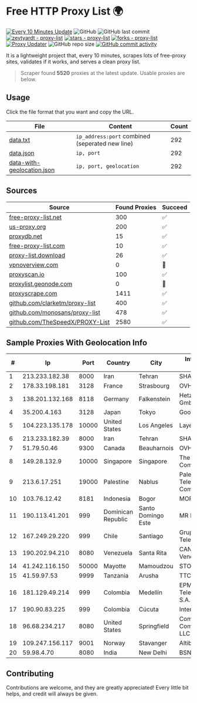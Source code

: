 
# Free HTTP Proxy List 🌍

[![Every 10 Minutes Update](https://github.com/mertguvencli/http-proxy-list/actions/workflows/main.yml/badge.svg?branch=main)](https://github.com/mertguvencli/http-proxy-list/actions/workflows/main.yml)
![GitHub](https://img.shields.io/github/license/mertguvencli/http-proxy-list)
![GitHub last commit](https://img.shields.io/github/last-commit/mertguvencli/http-proxy-list)
[![zevtyardt - proxy-list](https://img.shields.io/static/v1?label=zevtyardt&message=proxy-list&color=blue&logo=github)](https://github.com/zevtyardt/proxy-list "Go to GitHub repo")
[![stars - proxy-list](https://img.shields.io/github/stars/zevtyardt/proxy-list?style=social)](https://github.com/zevtyardt/proxy-list)
[![forks - proxy-list](https://img.shields.io/github/forks/zevtyardt/proxy-list?style=social)](https://github.com/zevtyardt/proxy-list)
[![Proxy Updater](https://github.com/zevtyardt/proxy-list/workflows/Proxy%20Updater/badge.svg)](https://github.com/zevtyardt/proxy-list/actions?query=workflow:"Proxy+Updater")
![GitHub repo size](https://img.shields.io/github/repo-size/zevtyardt/proxy-list)
[![GitHub commit activity](https://img.shields.io/github/commit-activity/m/zevtyardt/proxy-list?logo=commits)](https://github.com/zevtyardt/proxy-list/commits/main)

It is a lightweight project that, every 10 minutes, scrapes lots of free-proxy sites, validates if it works, and serves a clean proxy list.

> Scraper found **5520** proxies at the latest update. Usable proxies are below.

## Usage

Click the file format that you want and copy the URL.

|File|Content|Count|
|----|-------|-----|
|[data.txt](https://raw.githubusercontent.com/mertguvencli/http-proxy-list/main/proxy-list/data.txt)|`ip_address:port` combined (seperated new line)|292|
|[data.json](https://raw.githubusercontent.com/mertguvencli/http-proxy-list/main/proxy-list/data.json)|`ip, port`|292|
|[data-with-geolocation.json](https://raw.githubusercontent.com/mertguvencli/http-proxy-list/main/proxy-list/data-with-geolocation.json)|`ip, port, geolocation`|292|

## Sources

|Source|Found Proxies|Succeed|
|------|-------------|-------|
|[free-proxy-list.net](https://free-proxy-list.net)|300|✅|
|[us-proxy.org](https://www.us-proxy.org)|200|✅|
|[proxydb.net](http://proxydb.net)|15|✅|
|[free-proxy-list.com](https://free-proxy-list.com/?page=&port=&type%5B%5D=http&type%5B%5D=https&up_time=0&search=Search)|10|✅|
|[proxy-list.download](https://www.proxy-list.download/HTTP)|26|✅|
|[vpnoverview.com](https://vpnoverview.com/privacy/anonymous-browsing/free-proxy-servers)|0|🚫|
|[proxyscan.io](https://www.proxyscan.io)|100|✅|
|[proxylist.geonode.com](https://proxylist.geonode.com/api/proxy-list?limit=300&page=1&sort_by=lastChecked&sort_type=desc&protocols=http,https)|0|🚫|
|[proxyscrape.com](https://api.proxyscrape.com/v2/?request=displayproxies&protocol=http&timeout=10000&country=all&ssl=all&anonymity=all)|1411|✅|
|[github.com/clarketm/proxy-list](https://raw.githubusercontent.com/clarketm/proxy-list/master/proxy-list-raw.txt)|400|✅|
|[github.com/monosans/proxy-list](https://raw.githubusercontent.com/monosans/proxy-list/main/proxies/http.txt)|478|✅|
|[github.com/TheSpeedX/PROXY-List](https://raw.githubusercontent.com/TheSpeedX/PROXY-List/master/http.txt)|2580|✅|


## Sample Proxies With Geolocation Info

|#|Ip|Port|Country|City|Internet Service Provider|
|-|--|----|-------|----|-------------------------|
|1|213.233.182.38|8000|Iran|Tehran|SHARIF-EDU|
|2|178.33.198.181|3128|France|Strasbourg|OVH SAS|
|3|138.201.132.168|8118|Germany|Falkenstein|Hetzner Online GmbH|
|4|35.200.4.163|3128|Japan|Tokyo|Google LLC|
|5|104.223.135.178|10000|United States|Los Angeles|LayerHost|
|6|213.233.182.39|8000|Iran|Tehran|SHARIF-EDU|
|7|51.79.50.46|9300|Canada|Beauharnois|OVH SAS|
|8|149.28.132.9|10000|Singapore|Singapore|The Constant Company|
|9|213.6.17.251|19000|Palestine|Nablus|Palestine Telecommunications Company|
|10|103.76.12.42|8181|Indonesia|Bogor|MORATELINDO|
|11|190.113.41.201|999|Dominican Republic|Santo Domingo Este|MR Networking, SRL|
|12|167.249.29.220|999|Chile|Santiago|Grupo Metrowan Telecom SPA|
|13|190.202.94.210|8080|Venezuela|Santa Rita|CANTV Servicios, Venezuela|
|14|41.242.116.150|50000|Mayotte|Mamoudzou|STOI-block1|
|15|41.59.97.53|9999|Tanzania|Arusha|TTCL|
|16|181.129.49.214|999|Colombia|Medellín|EPM Telecomunicaciones S.A. E.S.P.|
|17|190.90.83.225|999|Colombia|Cúcuta|Internexa S.a. E.S.P|
|18|96.68.234.217|8080|United States|Springfield|Comcast Cable Communications, LLC|
|19|109.247.156.117|9001|Norway|Stavanger|Altibox|
|20|59.98.4.70|8080|India|New Delhi|BSNL Internet|



## Contributing

Contributions are welcome, and they are greatly appreciated! Every
little bit helps, and credit will always be given.

